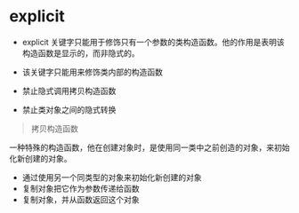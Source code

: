 # explicit

* explicit 关键字只能用于修饰只有一个参数的类构造函数。他的作用是表明该构造函数是显示的，而非隐式的。

* 该关键字只能用来修饰类内部的构造函数
* 禁止隐式调用拷贝构造函数
* 禁止类对象之间的隐式转换

> 拷贝构造函数

一种特殊的构造函数，他在创建对象时，是使用同一类中之前创造的对象，来初始化新创建的对象。

* 通过使用另一个同类型的对象来初始化新创建的对象
* 复制对象把它作为参数传递给函数
* 复制对象，并从函数返回这个对象
